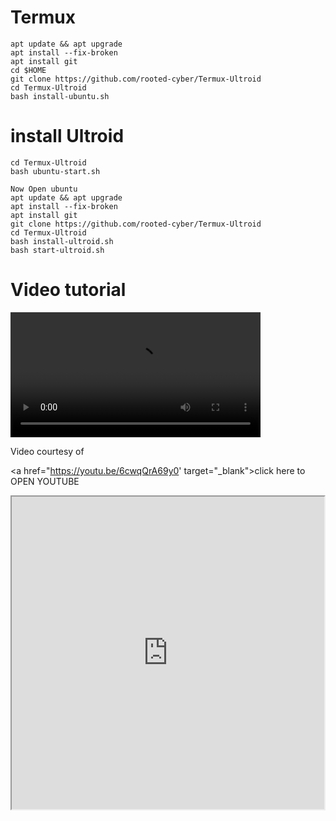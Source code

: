 # Termux
```
apt update && apt upgrade
apt install --fix-broken
apt install git
cd $HOME
git clone https://github.com/rooted-cyber/Termux-Ultroid
cd Termux-Ultroid
bash install-ubuntu.sh

```

# install Ultroid

```
cd Termux-Ultroid
bash ubuntu-start.sh

Now Open ubuntu
apt update && apt upgrade
apt install --fix-broken
apt install git
git clone https://github.com/rooted-cyber/Termux-Ultroid
cd Termux-Ultroid
bash install-ultroid.sh
bash start-ultroid.sh
```
# Video tutorial

<!DOCTYPE html> 

<html> 

<body> 

<video width="400" controls>
  <source src="https://youtu.be/6cwqQrA69y0" type="video/ogg">

  Your browser does not support HTML video.

</video>

<p>

Video courtesy of 

<a href="https://youtu.be/6cwqQrA69y0' target="_blank">click here to OPEN YOUTUBE</a>
<iframe width="500" height="500" src="https://youtu.be/6cwqQrA69y0"</iframe>
